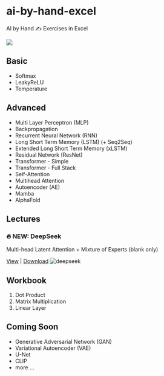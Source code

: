 # ai-by-hand-excel 

AI by Hand ✍️ Exercises in Excel

![](gallery.png)

## Basic
* Softmax
* LeakyReLU
* Temperature

## Advanced
* Multi Layer Perceptron (MLP)
* Backpropagation
* Recurrent Neural Network (RNN)
* Long Short Term Memory (LSTM) (+ Seq2Seq)
* Extended Long Short Term Memory (xLSTM)
* Residual Network (ResNet)
* Transformer - Simple
* Transformer - Full Stack
* Self-Attention
* Multihead Attention
* Autoencoder (AE)
* Mamba
* AlphaFold

## Lectures

### 🔥 NEW: DeepSeek 
Multi-head Latent Attention + Mixture of Experts
(blank only)

[View](https://o365coloradoedu-my.sharepoint.com/:x:/g/personal/peye9704_colorado_edu/EfAlZg6tnotMtEb3N0TA_98BWFdAiqD24mc-MqETTDoVUQ?e=dh4Ncq)
| [Download](lectures/DeepSeek-blank.xlsx)
![deepseek](assets/deepseek.png)

## Workbook
1. Dot Product
2. Matrix Multiplication
3. Linear Layer

## Coming Soon
* Generative Adversarial Network (GAN)
* Variational Autoencoder (VAE)
* U-Net
* CLIP
* more ...
